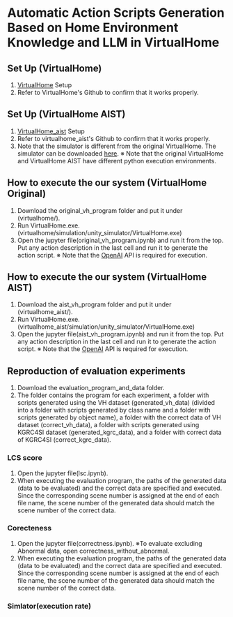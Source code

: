 # Automatic Action Scripts Generation Based on Home Environment Knowledge and LLM in VirtualHome
## Set Up (VirtualHome)
1. [VirtualHome](https://github.com/xavierpuigf/virtualhome) Setup
2. Refer to VirtualHome's Github to confirm that it works properly.

## Set Up (VirtualHome AIST)
1. [VirtualHome_aist](https://github.com/aistairc/virtualhome_aist/) Setup
2. Refer to virtualhome_aist's Github to confirm that it works properly.
3. Note that the simulator is different from the original VirtualHome. The simulator can be downloaded [here](https://github.com/aistairc/virtualhome_unity_aist/releases/tag/Door_Modified_Build_2023_0404/).
※ Note that the original VirtualHome and VirtualHome AIST have different python execution environments.

## How to execute the our system (VirtualHome Original)
1. Download the original_vh_program folder and put it under (virtualhome/).
2. Run VirtualHome.exe. (virtualhome/simulation/unity_simulator/VirtualHome.exe)
3. Open the jupyter file(original_vh_program.ipynb) and run it from the top. Put any action description in the last cell and run it to generate the action script.
※ Note that the [OpenAI](https://openai.com/) API is required for execution.

## How to execute the our system (VirtualHome AIST)
1. Download the aist_vh_program folder and put it under (virtualhome_aist/).
2. Run VirtualHome.exe. (virtualhome_aist/simulation/unity_simulator/VirtualHome.exe)
3. Open the jupyter file(aist_vh_program.ipynb) and run it from the top. Put any action description in the last cell and run it to generate the action script.
※ Note that the [OpenAI](https://openai.com/) API is required for execution.

## Reproduction of evaluation experiments
1. Download the evaluation_program_and_data folder.
2. The folder contains the program for each experiment, a folder with scripts generated using the VH dataset (generated_vh_data) (divided into a folder with scripts generated by class name and a folder with scripts generated by object name), a folder with the correct data of VH dataset (correct_vh_data), a folder with scripts generated using KGRC4SI dataset (generated_kgrc_data), and a folder with correct data of KGRC4SI (correct_kgrc_data).

### LCS score
1. Open the jupyter file(lsc.ipynb).
2. When executing the evaluation program, the paths of the generated data (data to be evaluated) and the correct data are specified and executed. Since the corresponding scene number is assigned at the end of each file name, the scene number of the generated data should match the scene number of the correct data.

### Corecteness
1. Open the jupyter file(correctness.ipynb). ※To evaluate excluding Abnormal data, open correctness_without_abnormal.
2. When executing the evaluation program, the paths of the generated data (data to be evaluated) and the correct data are specified and executed. Since the corresponding scene number is assigned at the end of each file name, the scene number of the generated data should match the scene number of the correct data.

### Simlator(execution rate)
